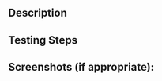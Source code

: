 <!---
IMPORTANT
This template is mandatory for all Pull Requests.
Please follow the template to ensure your Pull Request is reviewed.
-->

<!--- Provide a general summary of your changes in the Title above -->

## Description
<!--- Describe your changes in detail -->

## Testing Steps
<!--- Please describe in detail how to test your changes. -->

## Screenshots (if appropriate):
<!--- Please include screenshots that may help to visualize your changes. -->
